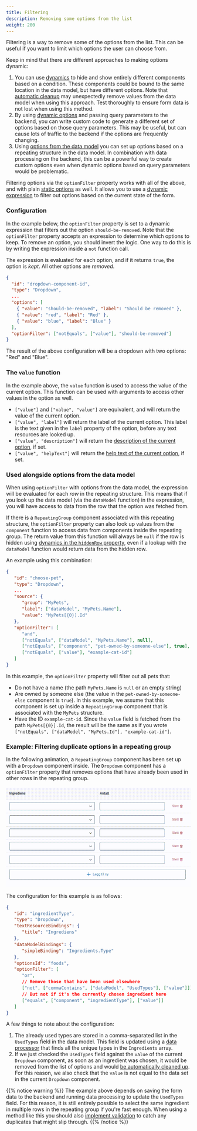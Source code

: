 ```yaml
---
title: Filtering
description: Removing some options from the list
weight: 200
---
```


Filtering is a way to remove some of the options from the list. This can be useful if you want to limit which
options the user can choose from.

Keep in mind that there are different approaches to making options dynamic:

1. You can use [dynamics](../../../dynamics) to hide and show entirely different components based on a condition. These
   components could be bound to the same location in the data model, but have different options. Note that
   [automatic cleanup](../automatic-cleanup) may unexpectedly remove values from the data model when using this approach.
   Test thoroughly to ensure form data is not lost when using this method.
2. By using [dynamic options](../../sources/dynamic) and passing query parameters to the backend, you can write custom code
   to generate a different set of options based on those query parameters. This may be useful, but can cause lots of traffic
   to the backend if the options are frequently changing.
3. Using [options from the data model](../../sources/from-data-model) you can set up options based on a repeating structure in
   the data model. In combination with data processing on the backend, this can be a powerful way to create custom options
   even when dynamic options based on query parameters would be problematic.

Filtering options via the `optionFilter` property works with all of the above, and with
plain [static options](../../sources/static) as well. It allows you to use a [dynamic expression](../../../dynamics)
to filter out options based on the current state of the form.

### Configuration

In the example below, the `optionFilter` property is set to a dynamic expression that filters out the
option `should-be-removed`. Note that the `optionFilter` property accepts an expression to determine which options
to keep. To remove an option, you should invert the logic. One way to do this is by writing the expression
inside a `not` function call.

The expression is evaluated for each option, and if it returns `true`, the option is _kept_. All other options are _removed_.

```json {hl_lines=["10"]}
{
  "id": "dropdown-component-id",
  "type": "Dropdown",
  ...
  "options": [
    { "value": "should-be-removed", "label": "Should be removed" },
    { "value": "red", "label": "Red" },
    { "value": "blue", "label": "Blue" }
  ],
  "optionFilter": ["notEquals", ["value"], "should-be-removed"]
}
```

The result of the above configuration will be a dropdown with two options: "Red" and "Blue".

### The `value` function

In the example above, the `value` function is used to access the value of the current option. This function can be used
with arguments to access other values in the option as well.

- `["value"]` and `["value", "value"]` are equivalent, and will return the value of the current option.
- `["value", "label"]` will return the label of the current option. This label is the text given in the `label` property
  of the option, before any text resources are looked up.
- `["value", "description"]` will return the [description of the current option](../texts), if set.
- `["value", "helpText"]` will return the [help text of the current option](../texts), if set.

### Used alongside options from the data model

When using `optionFilter` with options from the data model, the expression will be evaluated for each _row_ in the
repeating structure. This means that if you look up the data model (via the `dataModel` function) in the expression,
you will have access to data from the row that the option was fetched from.

If there is a `RepeatingGroup` component associated with this repeating structure, the `optionFilter` property can also
look up values from the `component` function to access data from components inside the repeating group. The return value
from this function will always be `null` if the row is hidden using
[dynamics in the `hiddenRow` property](../../../../../reference/ux/fields/grouping/repeating/dynamics),
even if a lookup with the `dataModel` function would return data from the hidden row.

An example using this combination:

```json {hl_lines=["10-15"]}
{
   "id": "choose-pet",
   "type": "Dropdown",
   ...
   "source": {
      "group": "MyPets",
      "label": ["dataModel", "MyPets.Name"],
      "value": "MyPets[{0}].Id"
   },
   "optionFilter": [
      "and",
      ["notEquals", ["dataModel", "MyPets.Name"], null],
      ["notEquals", ["component", "pet-owned-by-someone-else"], true],
      ["notEquals", ["value"], "example-cat-id"]
   ]
}
```

In this example, the `optionFilter` property will filter out all pets that:
- Do not have a name (the path `MyPets.Name` is `null` or an empty string)
- Are owned by someone else (the value in the `pet-owned-by-someone-else` component is `true`). In this example, we assume
  that this component is set up inside a `RepeatingGroup` component that is associated with the `MyPets` structure.
- Have the ID `example-cat-id`. Since the `value` field is fetched from the path `MyPets[{0}].Id`, the result will be
  the same as if you wrote `["notEquals", ["dataModel", "MyPets.Id"], "example-cat-id"]`.

### Example: Filtering duplicate options in a repeating group

In the following animation, a `RepeatingGroup` component has been set up with a `Dropdown` component inside.
The `Dropdown` component has a `optionFilter` property that removes options that have already been used in
other rows in the repeating group.

![Filtering options in a repeating group](filtering.gif)

The configuration for this example is as follows:

```json {hl_lines=["11-17"]}
{
   "id": "ingredientType",
   "type": "Dropdown",
   "textResourceBindings": {
      "title": "Ingrediens"
   },
   "dataModelBindings": {
      "simpleBinding": "Ingredients.Type"
   },
   "optionsId": "foods",
   "optionFilter": [
      "or",
      // Remove those that have been used elsewhere
      ["not", ["commaContains", ["dataModel", "UsedTypes"], ["value"]]],
      // But not if it's the currently chosen ingredient here
      ["equals", ["component", "ingredientType"], ["value"]]
   ]
}
```

A few things to note about the configuration:

1. The already used types are stored in a comma-separated list in the `UsedTypes` field in the data model. This field
   is updated using a [data processor](../../../../../reference/logic/dataprocessing) that finds all the unique types
   in the `Ingredients` array.
2. If we just checked the `UsedTypes` field against the `value` of the current `Dropdown` component, as soon as an
   ingredient was chosen, it would be removed from the list of options and
   would [be automatically cleaned up](../automatic-cleanup). For this reason, we also check that the `value` is not
   equal to the data set in the current `Dropdown` component.

{{% notice warning %}}
The example above depends on saving the form data to the backend and running data processing to update
the `UsedTypes` field. For this reason, it is still entirely possible to select the same ingredient in multiple rows
in the repeating group if you're fast enough. When using a method like this you should
also [implement validation](../../../../../reference/logic/validation) to catch any duplicates that might slip through.
{{% /notice %}}

